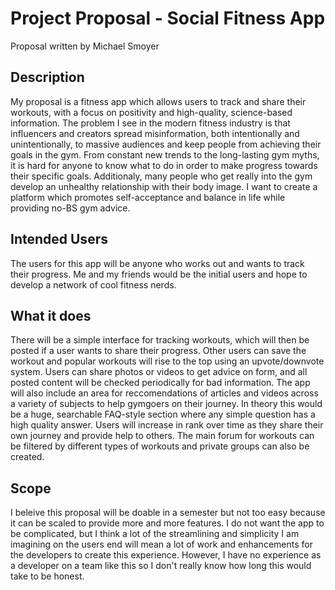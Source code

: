 # Project Proposal - Social Fitness App
Proposal written by Michael Smoyer
## Description  
My proposal is a fitness app which allows users to track and share their workouts, with a focus on positivity and high-quality, science-based information. The problem I see in the modern fitness industry is that influencers and creators spread misinformation, both intentionally and unintentionally, to massive audiences and keep people from achieving their goals in the gym. From constant new trends to the long-lasting gym myths, it is hard for anyone to know what to do in order to make progress towards their specific goals. Additionaly, many people who get really into the gym develop an unhealthy relationship with their body image. I want to create a platform which promotes self-acceptance and balance in life while providing no-BS gym advice. 
## Intended Users
The users for this app will be anyone who works out and wants to track their progress. Me and my friends would be the initial users and hope to develop a network of cool fitness nerds.
## What it does
There will be a simple interface for tracking workouts, which will then be posted if a user wants to share their progress. Other users can save the workout and popular workouts will rise to the top using an upvote/downvote system. Users can share photos or videos to get advice on form, and all posted content will be checked periodically for bad information. The app will also include an area for reccomendations of articles and videos across a variety of subjects to help gymgoers on their journey. In theory this would be a huge, searchable FAQ-style section where any simple question has a high quality answer. Users will increase in rank over time as they share their own journey and provide help to others. The main forum for workouts can be filtered by different types of workouts and private groups can also be created. 
## Scope
I beleive this proposal will be doable in a semester but not too easy because it can be scaled to provide more and more features. I do not want the app to be complicated, but I think a lot of the streamlining and simplicity I am imagining on the users end will mean a lot of work and enhancements for the developers to create this experience. However, I have no experience as a developer on a team like this so I don't really know how long this would take to be honest.
